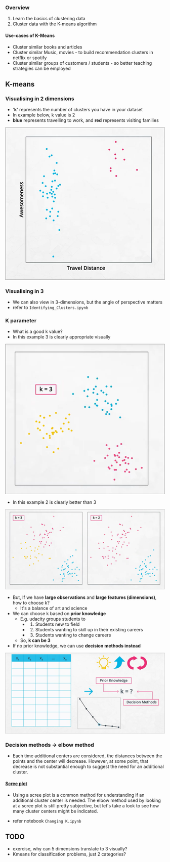 ### Overview
1. Learn the basics of clustering data
2. Cluster data with the K-means algorithm

#### Use-cases of K-Means
- Cluster similar books and articles
- Cluster similar Music, movies - to build recommendation clusters in netflix or spotify
- Cluster similar groups of customers / students - so better teaching strategies can be employed

## K-means
### Visualising in 2 dimensions
- '**k**' represents the number of clusters you have in your dataset
- In example below, k value is 2
- **blue** represents travelling to work, and **red** represents visiting families
<img src='1_k_visual.PNG'>

### Visualising in 3
- We can also view in 3-dimensions, but the angle of perspective matters
- refer to `Identifying_Clusters.ipynb`

### K parameter
- What is a good k value?
- In this example 3 is clearly appropriate visually
<img src='1_kparam1.PNG'>

- In this example 2 is clearly better than 3
<img src='1_kparam2.PNG'>

- But, If we have **large observations** and **large features (dimensions)**, how to choose k?
  - It's a balance of art and science
- We can choose k based on **prior knowledge**
  - E.g. udacity groups students to
    - 1. Students new to field
    - 2. Students wanting to skill up in their existing careers
    - 3. Students wanting to change careers
  - So, **k can be 3**
- If no prior knowledge, we can use **decision methods instead**

<img src='1_kparam3.PNG'>

### Decision methods -> elbow method
-  Each time additional centers are considered, the distances between the points and the center will decrease. However, at some point, that decrease is not substantial enough to suggest the need for an additional cluster.

#### [Scree plot](https://www.google.com/search?q=scree+plot&sxsrf=AOaemvIPL4xeEMx0vstGWFYCEUk7JI4fQg:1642148833104&source=lnms&tbm=isch&sa=X&sqi=2&ved=2ahUKEwjXx_WO6bD1AhUZqZUCHU3sAwEQ_AUoAXoECAIQAw&biw=1396&bih=691&dpr=1.38)
- Using a scree plot is a common method for understanding if an additional cluster center is needed. The elbow method used by looking at a scree plot is still pretty subjective, but let's take a look to see how many cluster centers might be indicated.

- refer notebook `Changing K.ipynb`

## TODO
- exercise, why can 5 dimensions translate to 3 visually?
- Kmeans for classification problems, just 2 categories?